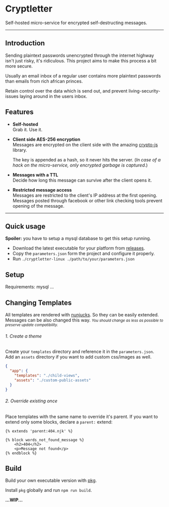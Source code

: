 # Cryptletter

Self-hosted micro-service for encrypted self-destructing messages.

---

## Introduction

Sending plaintext passwords unencrypted through the internet highway isn't just risky, it's ridiculous.
This project aims to make this process a bit more secure.

Usually an email inbox of a regular user contains more plaintext passwords than emails from rich african princes.

Retain control over the data which is send out, and prevent living-security-issues laying around in the users inbox.

## Features

- **Self-hosted**  
  Grab it. Use it.

- **Client side AES-256 encryption**  
  Messages are encrypted on the client side with the amazing [crypto-js](https://www.npmjs.com/package/crypto-js) library.

  The key is appended as a hash, so it never hits the server. (*In case of a hack on the micro-service, only encrypted garbage is captured*.)

- **Messages with a TTL**  
  Decide how long this message can survive after the client opens it.

- **Restricted message access**  
  Messages are restricted to the client's IP address at the first opening. Messages posted through facebook or other link checking tools prevent opening of the message.

---
## Quick usage
**Spoiler:** you have to setup a mysql database to get this setup running.

- Download the latest executable for your platform from [releases](https://github.com/Scribblerockerz/cryptletter/releases).
- Copy the `parameters.json` form the project and configure it properly.
- Run `./cryptletter-linux ./path/to/your/parameters.json`


## Setup

Requirements: mysql
...

## Changing Templates
All templates are rendered with [nunjucks](https://mozilla.github.io/nunjucks/). So they can be easily extended. Messages can be also changed this way.
<small>_You should change as less as possible to preserve update compatibility._</small>

###### 1. Create a theme
Create your `templates` directory and reference it in the `parameters.json`. Add an `assets` directory if you want to add custom css/images as well.
  ```json
  {
    "app": {
      "templates": "./child-views",
      "assets": "./custom-public-assets"
    }
  }
  ```
###### 2. Override existing once
Place templates with the same name to override it's parent. If you want to extend only some blocks, declare a `parent:` extend:
```nunjucks
{% extends 'parent:404.njk' %}

{% block words_not_found_message %}
    <h2>404</h2>
    <p>Message not found</p>
{% endblock %}
```

## Build

Build your own executable version with [pkg](https://www.npmjs.com/package/pkg).

Install `pkg` globally and run `npm run build`.

**...WIP...**
